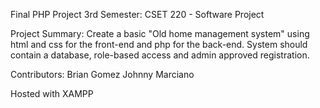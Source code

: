 Final PHP Project
3rd Semester: CSET 220 - Software Project

Project Summary: Create a basic "Old home management system" using html and css for the front-end and php for the back-end. System should contain a database, role-based access and admin approved registration.

Contributors:
Brian Gomez
Johnny Marciano

Hosted with XAMPP
